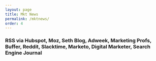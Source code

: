 ```yaml
---
layout: page
title: Mkt News
permalink: /mktnews/
order: 4
---
```


### RSS via Hubspot, Moz, Seth Blog, Adweek, Marketing Profs, Buffer, Reddit, Slacktime, Marketo, Digital Marketer, Search Engine Journal

<!-- start sw-rss-feed code --> 
<script type="text/javascript"> 
<!-- 
rssfeed_urla = new Array(); 
rssfeed_urla[0]="https://blog.hubspot.com/marketing/rss.xml"; rssfeed_urla[1]="https://moz.com/blog/feed"; rssfeed_urla[2]="https://seths.blog/feed/atom/"; rssfeed_urla[3]="http://rss.marketingprofs.com/marketingprofs"; rssfeed_urla[4]="http://www.adweek.com/feed/"; rssfeed_urla[5]="https://blog.bufferapp.com/feed"; rssfeed_urla[6]="https://www.reddit.com/r/marketing/.rss?format=xml"; rssfeed_urla[7]="https://medium.com/feed/slacktime"; rssfeed_urla[8]="http://blog.marketo.com/feed"; rssfeed_urla[9]="http://www.digitalmarketer.com/feed/"; rssfeed_urla[10]="https://www.searchenginejournal.com/feed"; 
rssfeed_frame_width="100%"; 
rssfeed_frame_height="4500"; 
rssfeed_scroll="on"; 
rssfeed_scroll_step="6"; 
rssfeed_scroll_bar="off"; 
rssfeed_target="_blank"; 
rssfeed_font_size="16"; 
rssfeed_font_face=""; 
rssfeed_border="off"; 
rssfeed_css_url="http://codecamp.com.br/css/main.css";
rssfeed_title="on"; 
rssfeed_title_name=""; 
rssfeed_title_bgcolor="#3366ff"; 
rssfeed_title_color="#fff"; 
rssfeed_title_bgimage="http://"; 
rssfeed_footer="off"; 
rssfeed_footer_name="rss feed"; 
rssfeed_footer_bgcolor="#fff"; 
rssfeed_footer_color="#333"; 
rssfeed_footer_bgimage="http://"; 
rssfeed_item_title_length="100"; 
rssfeed_item_title_color="#666"; 
rssfeed_item_bgcolor="#fff"; 
rssfeed_item_bgimage="http://"; 
rssfeed_item_border_bottom="on"; 
rssfeed_item_source_icon="off"; 
rssfeed_item_date="on"; 
rssfeed_item_description="on"; 
rssfeed_item_description_length="800"; 
rssfeed_item_description_color="#666"; 
rssfeed_item_description_link_color="#333"; 
rssfeed_item_description_tag="off"; 
rssfeed_no_items="0"; 
rssfeed_cache = "a9fbf6cf93803a3be7455bd80e8f2701"; 
//--> 
</script> 
<script type="text/javascript" src="http://feed.surfing-waves.com/js/rss-feed.js"></script> 
<!-- end sw-rss-feed code -->

 <div style="width: 100%; margin-bottom: 25px;">
   <!-- AddToAny BEGIN -->
<div class="a2a_kit a2a_kit_size_32 a2a_default_style">
<a class="a2a_dd" href="https://www.addtoany.com/share"></a>
<a class="a2a_button_email"></a>
<a class="a2a_button_facebook"></a>
<a class="a2a_button_whatsapp"></a>
<a class="a2a_button_twitter"></a>
<a class="a2a_button_linkedin"></a>
<a class="a2a_button_google_plus"></a>
<a class="a2a_button_pinterest"></a>
<a class="a2a_button_tumblr"></a>
<a class="a2a_button_google_classroom"></a>
</div>
<script async src="https://static.addtoany.com/menu/page.js"></script>
<!-- AddToAny END -->
</div>